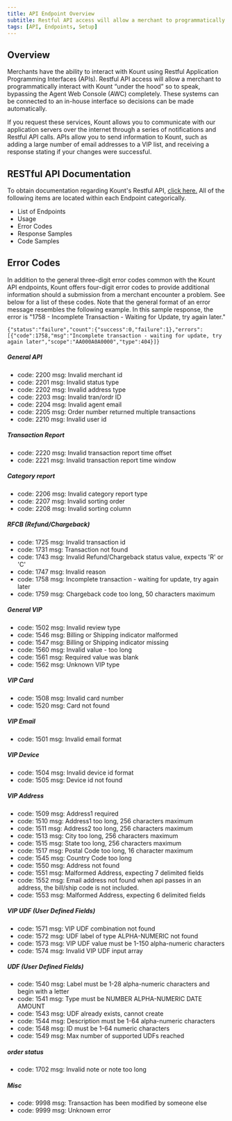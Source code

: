 ```yaml
---
title: API Endpoint Overview
subtitle: Restful API access will allow a merchant to programmatically interact with Kount via API, bypassing the Agent Web Console (AWC) completely.
tags: [API, Endpoints, Setup]
---
```


## Overview

Merchants have the ability to interact with Kount using Restful Application Programming Interfaces (APIs). Restful API access will allow a merchant to programmatically interact with Kount “under the hood” so to speak, bypassing the Agent Web Console (AWC) completely. These systems can be connected to an in-house interface so decisions can be made automatically.

If you request these services, Kount allows you to communicate with our application servers over the internet through a series of notifications and Restful API calls. APIs allow you to send information to Kount, such as adding a large number of email addresses to a VIP list, and receiving a response stating if your changes were successful.

## RESTful API Documentation

To obtain documentation regarding Kount's Restful API, <a href="https://api.kount.net/rpc/list.html">click here.</a> All of the following items are located within each Endpoint categorically.

* List of Endpoints
* Usage
* Error Codes 
* Response Samples
* Code Samples

## Error Codes 
In addition to the general three-digit error codes common with the Kount API endpoints, Kount offers four-digit error codes to provide additional information should a submission from a merchant encounter a problem. See below for a list of these codes. Note that the general format of an error message resembles the following example. In this sample response, the error is "1758 - Incomplete Transaction - Waiting for Update, try again later."

```
{"status":"failure","count":{"success":0,"failure":1},"errors":
[{"code":1758,"msg":"Incomplete transaction - waiting for update, try again later","scope":"AA000A0A0000","type":404}]}
```

##### General API
* code: 2200 msg: Invalid merchant id
* code: 2201 msg: Invalid status type
* code: 2202 msg: Invalid address type
* code: 2203 msg: Invalid tran/ordr ID
* code: 2204 msg: Invalid agent email
* code: 2205 msg: Order number returned multiple transactions
* code: 2210 msg: Invalid user id

##### Transaction Report
* code: 2220 msg: Invalid transaction report time offset
* code: 2221 msg: Invalid transaction report time window

##### Category report
* code: 2206 msg: Invalid category report type
* code: 2207 msg: Invalid sorting order
* code: 2208 msg: Invalid sorting column

##### RFCB (Refund/Chargeback)
* code: 1725 msg: Invalid transaction id
* code: 1731 msg: Transaction not found
* code: 1743 msg: Invalid Refund/Chargeback status value, expects 'R' or 'C'
* code: 1747 msg: Invalid reason
* code: 1758 msg: Incomplete transaction - waiting for update, try again later
* code: 1759 msg: Chargeback code too long, 50 characters maximum

##### General VIP
* code: 1502 msg: Invalid review type
* code: 1546 msg: Billing or Shipping indicator malformed
* code: 1547 msg: Billing or Shipping indicator missing
* code: 1560 msg: Invalid value - too long
* code: 1561 msg: Required value was blank
* code: 1562 msg: Unknown VIP type

##### VIP Card
* code: 1508 msg: Invalid card number
* code: 1520 msg: Card not found

##### VIP Email
* code: 1501 msg: Invalid email format

##### VIP Device
* code: 1504 msg: Invalid device id format
* code: 1505 msg: Device id not found

##### VIP Address
* code: 1509 msg: Address1 required
* code: 1510 msg: Address1 too long, 256 characters maximum
* code: 1511 msg: Address2 too long, 256 characters maximum
* code: 1513 msg: City too long, 256 characters maximum
* code: 1515 msg: State too long, 256 characters maximum
* code: 1517 msg: Postal Code too long, 16 character maximum
* code: 1545 msg: Country Code too long
* code: 1550 msg: Address not found
* code: 1551 msg: Malformed Address, expecting 7 delimited fields
* code: 1552 msg: Email address not found when api passes in an address, the bill/ship code is not included.
* code: 1553 msg: Malformed Address, expecting 6 delimited fields

##### VIP UDF (User Defined Fields)
* code: 1571 msg: VIP UDF combination not found
* code: 1572 msg: UDF label of type ALPHA-NUMERIC not found
* code: 1573 msg: VIP UDF value must be 1-150 alpha-numeric characters
* code: 1574 msg: Invalid VIP UDF input array

##### UDF (User Defined Fields)
* code: 1540 msg: Label must be 1-28 alpha-numeric characters and begin with a letter
* code: 1541 msg: Type must be NUMBER ALPHA-NUMERIC DATE AMOUNT
* code: 1543 msg: UDF already exists, cannot create
* code: 1544 msg: Description must be 1-64 alpha-numeric characters
* code: 1548 msg: ID must be 1-64 numeric characters
* code: 1549 msg: Max number of supported UDFs reached

##### order status
* code: 1702 msg: Invalid note or note too long

##### Misc
* code: 9998 msg: Transaction has been modified by someone else
* code: 9999 msg: Unknown error

